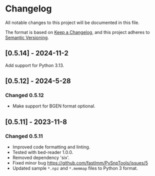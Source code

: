 # Changelog

All notable changes to this project will be documented in this file.

The format is based on [Keep a Changelog](https://keepachangelog.com/en/1.0.0/),
and this project adheres to [Semantic Versioning](https://semver.org/spec/v2.0.0.html).

## [0.5.14] - 2024-11-2

Add support for Python 3.13.

## [0.5.12] - 2024-5-28

### Changed 0.5.12

* Make support for BGEN format optional.

## [0.5.11] - 2023-11-8

### Changed 0.5.11

* Improved code formatting and linting.
* Tested with bed-reader 1.0.0.
* Removed dependency 'six'.
* Fixed minor bug <https://github.com/fastlmm/PySnpTools/issues/5>
* Updated sample `*.npz` and `*.memmap` files to Python 3 format.
